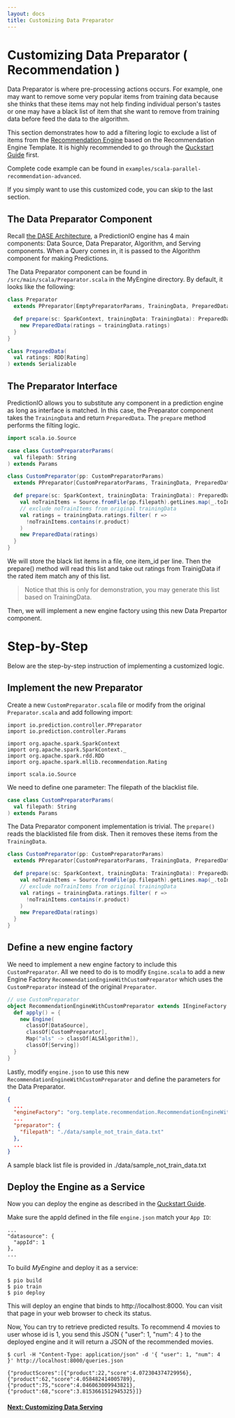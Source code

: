 ```yaml
---
layout: docs
title: Customizing Data Preparator
---
```


# Customizing Data Preparator ( Recommendation )

Data Preparator is where pre-processing actions occurs. For example, one may want to remove some very popular items from training data because she thinks that these items may not help finding individual person's tastes or one may have a black list of item that she want to remove from training data before feed the data to the algorithm.

This section demonstrates how to add a filtering logic to exclude a list of items from the [Recommendation Engine](/quickstart.html) based on the Recommendation Engine Template. It is highly recommended to go through the [Quckstart Guide](/quickstart.html) first.

Complete code example can be found in
`examples/scala-parallel-recommendation-advanced`.

If you simply want to use this customized code, you can skip to the last section.

## The Data Preparator Component
Recall [the DASE Architecture](/dase.html), a PredictionIO engine has 4 main components: Data Source, Data Preparator, Algorithm, and Serving components. When a Query comes in, it is passed to the Algorithm component for making Predictions.

The Data Preparator component can be found in `/src/main/scala/Preparator.scala` in the MyEngine directory. By default, it looks like the following:

```scala
class Preparator
  extends PPreparator[EmptyPreparatorParams, TrainingData, PreparedData] {

  def prepare(sc: SparkContext, trainingData: TrainingData): PreparedData = {
    new PreparedData(ratings = trainingData.ratings)
  }
}

class PreparedData(
  val ratings: RDD[Rating]
) extends Serializable
```

## The Preparator Interface

PredictionIO allows you to substitute any component in a prediction engine as long as interface is matched. In this case, the Preparator component takes the `TrainingData` and return `PreparedData`. The `prepare` method performs the filting logic.

```scala
import scala.io.Source

case class CustomPreparatorParams(
  val filepath: String
) extends Params

class CustomPreparator(pp: CustomPreparatorParams)
  extends PPreparator[CustomPreparatorParams, TrainingData, PreparedData] {

  def prepare(sc: SparkContext, trainingData: TrainingData): PreparedData = {
    val noTrainItems = Source.fromFile(pp.filepath).getLines.map(_.toInt).toSet
    // exclude noTrainItems from original trainingData
    val ratings = trainingData.ratings.filter( r =>
      !noTrainItems.contains(r.product)
    )
    new PreparedData(ratings)
  }
}
```

We will store the black list items in a file, one item_id per line. Then the prepare() method will read this list and take out ratings from TrainigData if the rated item match any of this list.

> Notice that this is only for demonstration, you may generate this list based on TrainingData.

Then, we will implement a new engine factory using this new Data Prepartor component.

# Step-by-Step

Below are the step-by-step instruction of implementing a customized logic.

## Implement the new Preparator

Create a new `CustomPreparator.scala` file or modify from the original `Preparator.scala` and add following import:

```
import io.prediction.controller.PPreparator
import io.prediction.controller.Params

import org.apache.spark.SparkContext
import org.apache.spark.SparkContext._
import org.apache.spark.rdd.RDD
import org.apache.spark.mllib.recommendation.Rating

import scala.io.Source
```

We need to define one parameter: The filepath of the blacklist file.

```scala
case class CustomPreparatorParams(
  val filepath: String
) extends Params
```

The Data Preparator component implementation is trivial. The `prepare()` reads the blacklisted file from disk. Then it removes these items from the `TrainingData`.

```scala
class CustomPreparator(pp: CustomPreparatorParams)
  extends PPreparator[CustomPreparatorParams, TrainingData, PreparedData] {

  def prepare(sc: SparkContext, trainingData: TrainingData): PreparedData = {
    val noTrainItems = Source.fromFile(pp.filepath).getLines.map(_.toInt).toSet
    // exclude noTrainItems from original trainingData
    val ratings = trainingData.ratings.filter( r =>
      !noTrainItems.contains(r.product)
    )
    new PreparedData(ratings)
  }
}
```

## Define a new engine factory

We need to implement a new engine factory to include this `CustomPreparator`. All we need to do is to modify `Engine.scala` to add a new Engine Factory `RecommendationEngineWithCustomPreparator` which uses the `CustomPreparator` instead of the original `Preparator`.

```scala
// use CustomPreparator
object RecommendationEngineWithCustomPreparator extends IEngineFactory {
  def apply() = {
    new Engine(
      classOf[DataSource],
      classOf[CustomPreparator],
      Map("als" -> classOf[ALSAlgorithm]),
      classOf[Serving])
  }
}
```

Lastly, modify `engine.json` to use this new `RecommendationEngineWithCustomPreparator` and define the parameters for the Data Preparator.

```json
{
  ...
  "engineFactory": "org.template.recommendation.RecommendationEngineWithCustomPreparator",
  ...
  "preparator": {
    "filepath": "./data/sample_not_train_data.txt"
  },
  ...
}
```

A sample black list file is provided in ./data/sample_not_train_data.txt

## Deploy the Engine as a Service

Now you can deploy the engine as described in the [Quckstart Guide](/quickstart.html).

Make sure the appId defined in the file `engine.json` match your `App ID`:

```
...
"datasource": {
  "appId": 1
},
...
```

To build *MyEngine* and deploy it as a service:

```
$ pio build
$ pio train
$ pio deploy
```

This will deploy an engine that binds to http://localhost:8000. You can visit that page in your web browser to check its status.

Now, You can try to retrieve predicted results.
To recommend 4 movies to user whose id is 1, you send this JSON { "user": 1, "num": 4 } to the deployed engine and it will return a JSON of the recommended movies.

```
$ curl -H "Content-Type: application/json" -d '{ "user": 1, "num": 4 }' http://localhost:8000/queries.json

{"productScores":[{"product":22,"score":4.072304374729956},{"product":62,"score":4.058482414005789},{"product":75,"score":4.046063009943821},{"product":68,"score":3.8153661512945325}]}
```



#### [Next: Customizing Data Serving](customize-serving.html)
